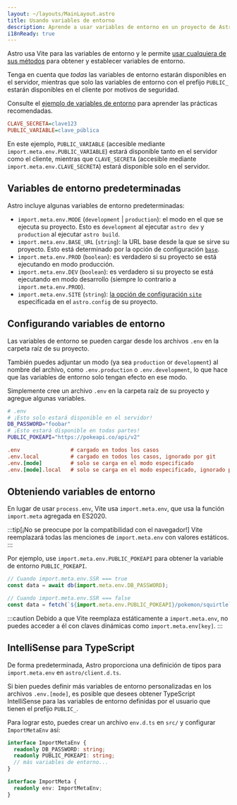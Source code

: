 ```yaml
---
layout: ~/layouts/MainLayout.astro
title: Usando variables de entorno
description: Aprende a usar variables de entorno en un proyecto de Astro.
i18nReady: true
---
```


Astro usa Vite para las variables de entorno y le permite [usar cualquiera de sus métodos](https://vitejs.dev/guide/env-and-mode.html) para obtener y establecer variables de entorno.

Tenga en cuenta que _todas_ las variables de entorno estarán disponibles en el servidor, mientras que solo las variables de entorno con el prefijo `PUBLIC_` estarán disponibles en el cliente por motivos de seguridad.

Consulte el [ejemplo de variables de entorno](https://github.com/withastro/astro/tree/main/examples/env-vars) para aprender las prácticas recomendadas.

```ini
CLAVE_SECRETA=clave123
PUBLIC_VARIABLE=clave_pública
```

En este ejemplo, `PUBLIC_VARIABLE` (accesible mediante `import.meta.env.PUBLIC_VARIABLE`) estará disponible tanto en el servidor como el cliente, mientras que `CLAVE_SECRETA` (accesible mediante `import.meta.env.CLAVE_SECRETA`) estará disponible solo en el servidor.

## Variables de entorno predeterminadas

Astro incluye algunas variables de entorno predeterminadas:

- `import.meta.env.MODE` (`development` | `production`): el modo en el que se ejecuta su proyecto. Esto es `development` al ejecutar `astro dev` y `production` al ejecutar `astro build`.
- `import.meta.env.BASE_URL` (`string`): la URL base desde la que se sirve su proyecto. Esto está determinado por la opción de configuración [`base`](/es/reference/configuration-reference/#base).
- `import.meta.env.PROD` (`boolean`): es verdadero si su proyecto se está ejecutando en modo producción.
- `import.meta.env.DEV` (`boolean`): es verdadero si su proyecto se está ejecutando en modo desarrollo (siempre lo contrario a `import.meta.env.PROD`).
- `import.meta.env.SITE` (`string`): [la opción de configuración `site`](/es/reference/configuration-reference/#site) especificada en el `astro.config` de su proyecto.

## Configurando variables de entorno

Las variables de entorno se pueden cargar desde los archivos `.env` en la carpeta raíz de su proyecto.

También puedes adjuntar un modo (ya sea `production` or `development`) al nombre del archivo, como `.env.production` o `.env.development`, lo que hace que las variables de entorno solo tengan efecto en ese modo.

Simplemente cree un archivo `.env` en la carpeta raíz de su proyecto y agregue algunas variables.

```bash
# .env
# ¡Esto solo estará disponible en el servidor!
DB_PASSWORD="foobar"
# ¡Esto estará disponible en todas partes!
PUBLIC_POKEAPI="https://pokeapi.co/api/v2"
```

```ini
.env                # cargado en todos los casos
.env.local          # cargado en todos los casos, ignorado por git
.env.[mode]         # solo se carga en el modo especificado
.env.[mode].local   # solo se carga en el modo especificado, ignorado por git
```

## Obteniendo variables de entorno

En lugar de usar `process.env`, Vite usa `import.meta.env`, que usa la función `import.meta` agregada en ES2020.

:::tip[¡No se preocupe por la compatibilidad con el navegador!]
Vite reemplazará todas las menciones de `import.meta.env` con valores estáticos.
:::

Por ejemplo, use `import.meta.env.PUBLIC_POKEAPI` para obtener la variable de entorno `PUBLIC_POKEAPI`.

```js
// Cuando import.meta.env.SSR === true
const data = await db(import.meta.env.DB_PASSWORD);

// Cuando import.meta.env.SSR === false
const data = fetch(`${import.meta.env.PUBLIC_POKEAPI}/pokemon/squirtle`);
```

:::caution
Debido a que Vite reemplaza estáticamente a `import.meta.env`, no puedes acceder a él con claves dinámicas como `import.meta.env[key]`.
:::

## IntelliSense para TypeScript

De forma predeterminada, Astro proporciona una definición de tipos para `import.meta.env` en `astro/client.d.ts`.

Si bien puedes definir más variables de entorno personalizadas en los archivos `.env.[mode]`, es posible que desees obtener TypeScript IntelliSense para las variables de entorno definidas por el usuario que tienen el prefijo `PUBLIC_`.

Para lograr esto, puedes crear un archivo `env.d.ts` en `src/` y configurar `ImportMetaEnv` así:

```ts
interface ImportMetaEnv {
  readonly DB_PASSWORD: string;
  readonly PUBLIC_POKEAPI: string;
  // más variables de entorno...
}

interface ImportMeta {
  readonly env: ImportMetaEnv;
}
```
